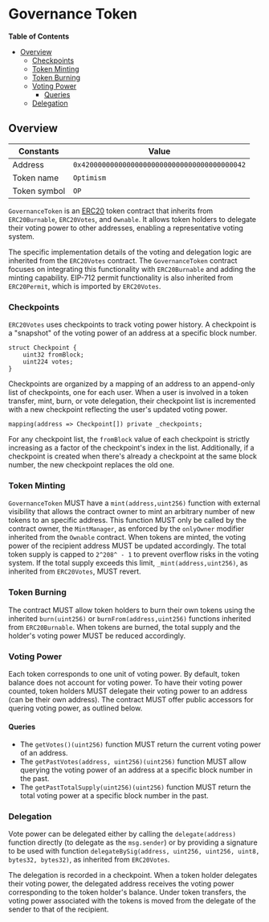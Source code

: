 # Governance Token

<!-- START doctoc generated TOC please keep comment here to allow auto update -->
<!-- DON'T EDIT THIS SECTION, INSTEAD RE-RUN doctoc TO UPDATE -->
**Table of Contents**

- [Overview](#overview)
  - [Checkpoints](#checkpoints)
  - [Token Minting](#token-minting)
  - [Token Burning](#token-burning)
  - [Voting Power](#voting-power)
    - [Queries](#queries)
  - [Delegation](#delegation)

<!-- END doctoc generated TOC please keep comment here to allow auto update -->

## Overview

| Constants    | Value                                        |
|--------------|----------------------------------------------|
| Address      | `0x4200000000000000000000000000000000000042` |
| Token name   | `Optimism`                                   |
| Token symbol | `OP`                                         |

`GovernanceToken` is an [ERC20](https://eips.ethereum.org/EIPS/eip-20) token contract that inherits from `ERC20Burnable`,
`ERC20Votes`, and `Ownable`. It allows token holders to delegate their voting power to other addresses, enabling a representative
voting system.

The specific implementation details of the voting and delegation logic are inherited from the `ERC20Votes` contract. The
`GovernanceToken` contract focuses on integrating this functionality with `ERC20Burnable` and adding the minting
capability. EIP-712 permit functionality is also inherited from `ERC20Permit`, which is imported by `ERC20Votes`.

### Checkpoints

`ERC20Votes` uses checkpoints to track voting power history. A checkpoint is a "snapshot" of the voting power of an
address at a specific block number.

```solidity
struct Checkpoint {
    uint32 fromBlock;
    uint224 votes;
}
```

Checkpoints are organized by a mapping of an address to an append-only list of checkpoints, one for each user. When a
user is involved in a token transfer, mint, burn, or vote delegation, their checkpoint list is incremented with a new
checkpoint reflecting the user's updated voting power.

```solidity
mapping(address => Checkpoint[]) private _checkpoints;
```

For any checkpoint list, the `fromBlock` value of each checkpoint is strictly increasing as a factor of the checkpoint's
index in the list. Additionally, if a checkpoint is created when there's already a checkpoint at the same block number,
the new checkpoint replaces the old one.

### Token Minting

`GovernanceToken` MUST have a `mint(address,uint256)` function with external visibility that allows the contract owner
to mint an arbitrary number of new tokens to an specific address. This function MUST only be called by the contract
owner, the `MintManager`, as enforced by the `onlyOwner` modifier inherited from the `Ownable` contract. When tokens
are minted, the voting power of the recipient address MUST be updated accordingly. The total token supply is capped to
`2^208^ - 1` to prevent overflow risks in the voting system. If the total supply exceeds this limit,
`_mint(address,uint256)`, as inherited from `ERC20Votes`, MUST revert.

### Token Burning

The contract MUST allow token holders to burn their own tokens using the inherited `burn(uint256)` or
`burnFrom(address,uint256)` functions inherited from `ERC20Burnable`. When tokens are burned, the total supply and the
holder's voting power MUST be reduced accordingly.

### Voting Power

Each token corresponds to one unit of voting power.
By default, token balance does not account for voting power. To have their voting power counted, token holders MUST delegate
their voting power to an address (can be their own address).
The contract MUST offer public accessors for quering voting power, as outlined below.

#### Queries

- The `getVotes()(uint256)` function MUST return the current voting power of an address.
- The `getPastVotes(address, uint256)(uint256)` function MUST allow querying the voting power of an address at a specific
  block number in the past.
- The `getPastTotalSupply(uint256)(uint256)` function MUST return the total voting power at a specific block number in
  the past.

### Delegation

Vote power can be delegated either by calling the `delegate(address)` function directly (to delegate as the `msg.sender`)
or by providing a signature to be used with function `delegateBySig(address, uint256, uint256, uint8, bytes32, bytes32)`,
as inherited from `ERC20Votes`.

The delegation is recorded in a checkpoint. When a token holder delegates their voting power, the delegated address receives
the voting power corresponding to the token holder's balance. Under token transfers, the voting power associated with the
tokens is moved from the delegate of the sender to that of the recipient.
